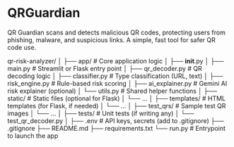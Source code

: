 # QRGuardian
QR Guardian scans and detects malicious QR codes, protecting users from phishing, malware, and suspicious links. A simple, fast tool for safer QR code use.

qr-risk-analyzer/
│
├── app/                           # Core application logic
│   ├── __init__.py
│   ├── main.py                    # Streamlit or Flask entry point
│   ├── qr_decoder.py              # QR decoding logic
│   ├── classifier.py              # Type classification (URL, text)
│   ├── risk_engine.py             # Rule-based risk scoring
│   ├── ai_explainer.py            # Gemini AI risk explainer (optional)
│   └── utils.py                   # Shared helper functions
│
├── static/                        # Static files (optional for Flask)
│   └── ...
│
├── templates/                     # HTML templates (for Flask, if needed)
│   └── ...
│
├── test_qrs/                      # Sample test QR images
│   └── ...
│
├── tests/                         # Unit tests (if writing any)
│   └── test_qr_decoder.py
│
├── .env                           # API keys, secrets (add to .gitignore)
├── .gitignore
├── README.md
├── requirements.txt
└── run.py                         # Entrypoint to launch the app
